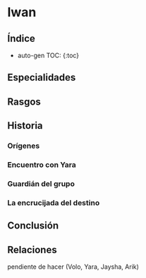 # Iwan

## Índice

* auto-gen TOC:
{:toc}





## Especialidades



## Rasgos



## Historia

### Orígenes



### Encuentro con Yara



### Guardián del grupo



### La encrucijada del destino



## Conclusión



## Relaciones

pendiente de hacer (Volo, Yara, Jaysha, Arik)